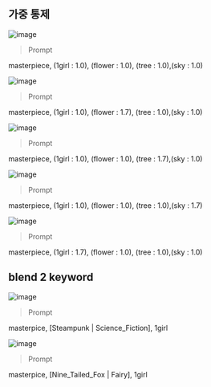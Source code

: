 

## 가중 통제

![image](https://github.com/kms040224/AI_Project_2025_01/blob/main/Prompt/00000-3419546795.png?raw=true)

>Prompt

masterpiece, (1girl : 1.0), (flower : 1.0), (tree : 1.0),(sky : 1.0)

![image](https://github.com/kms040224/AI_Project_2025_01/blob/main/Prompt/00001-1151603517.png?raw=true)

>Prompt

masterpiece, (1girl : 1.0), (flower : 1.7), (tree : 1.0),(sky : 1.0)

![image](https://github.com/kms040224/AI_Project_2025_01/blob/main/Prompt/00002-1911457153.png?raw=true)

>Prompt

masterpiece, (1girl : 1.0), (flower : 1.0), (tree : 1.7),(sky : 1.0)

![image](https://github.com/kms040224/AI_Project_2025_01/blob/main/Prompt/00003-4045795394.png?raw=true)

>Prompt

masterpiece, (1girl : 1.0), (flower : 1.0), (tree : 1.0),(sky : 1.7)

![image](https://github.com/kms040224/AI_Project_2025_01/blob/main/Prompt/00004-1029108978.png?raw=true)

>Prompt

masterpiece, (1girl : 1.7), (flower : 1.0), (tree : 1.0),(sky : 1.0)

## blend 2 keyword

![image](https://github.com/kms040224/AI_Project_2025_01/blob/main/Prompt/00005-2470337507.png?raw=true)

>Prompt

masterpice, [Steampunk | Science_Fiction], 1girl

![image](https://github.com/kms040224/AI_Project_2025_01/blob/main/Prompt/00014-1175965544.png?raw=true)

>Prompt

masterpice, [Nine_Tailed_Fox | Fairy], 1girl


